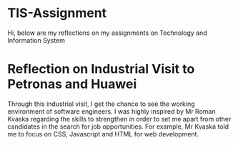 # TIS-Assignment
Hi, below are my reflections on my assignments on Technology and Information System
# Reflection on Industrial Visit to Petronas and Huawei
Through this industrial visit, I get the chance to see the working environment of software engineers. I was highly inspired by Mr Roman Kvaska regarding the skills to strengthen in order to set me apart from other candidates in the search for job opportunities. For example, Mr Kvaska told me to focus on CSS, Javascript and HTML for web development.
